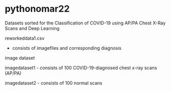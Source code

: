 # pythonomar22
Datasets sorted for the Classification of COVID-19 using AP/PA Chest X-Ray Scans and Deep Learning

reworkeddata1.csv
  - consists of imagefiles and corresponding diagnosis

image dataset

  imagedataset1
    - consists of 100 COVID-19-diagnosed chest x-ray scans (AP/PA)
  
  imagedataset2
    - consists of 100 normal scans
